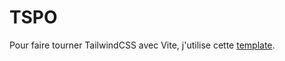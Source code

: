 # TSPO

Pour faire tourner TailwindCSS avec Vite, j'utilise cette [template](https://github.com/blonestar/wp-theme-vite-tailwind).
